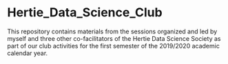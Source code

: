 # Hertie_Data_Science_Club
This repository contains materials from the sessions organized and led by myself and three other co-facilitators of the Hertie Data Science Society as part of our club activities for the first semester of the 2019/2020 academic calendar year.
